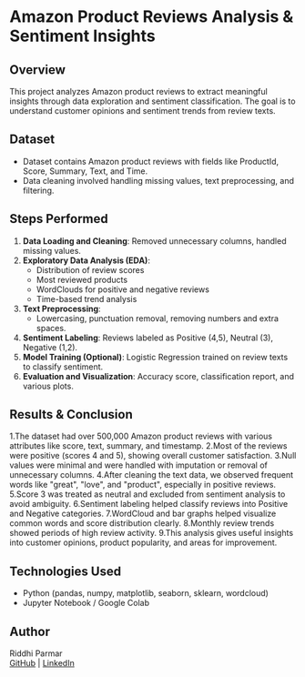 # Amazon Product Reviews Analysis & Sentiment Insights

## Overview
This project analyzes Amazon product reviews to extract meaningful insights through data exploration and sentiment classification. The goal is to understand customer opinions and sentiment trends from review texts.

## Dataset
- Dataset contains Amazon product reviews with fields like ProductId, Score, Summary, Text, and Time.
- Data cleaning involved handling missing values, text preprocessing, and filtering.

## Steps Performed
1. **Data Loading and Cleaning**: Removed unnecessary columns, handled missing values.
2. **Exploratory Data Analysis (EDA)**:  
   - Distribution of review scores  
   - Most reviewed products  
   - WordClouds for positive and negative reviews  
   - Time-based trend analysis
3. **Text Preprocessing**:  
   - Lowercasing, punctuation removal, removing numbers and extra spaces.
4. **Sentiment Labeling**: Reviews labeled as Positive (4,5), Neutral (3), Negative (1,2).
5. **Model Training (Optional)**: Logistic Regression trained on review texts to classify sentiment.
6. **Evaluation and Visualization**: Accuracy score, classification report, and various plots.

## Results & Conclusion
1.The dataset had over 500,000 Amazon product reviews with various attributes like score, text, summary, and timestamp.
2.Most of the reviews were positive (scores 4 and 5), showing overall customer satisfaction.
3.Null values were minimal and were handled with imputation or removal of unnecessary columns.
4.After cleaning the text data, we observed frequent words like "great", "love", and "product", especially in positive reviews.
5.Score 3 was treated as neutral and excluded from sentiment analysis to avoid ambiguity.
6.Sentiment labeling helped classify reviews into Positive and Negative categories.
7.WordCloud and bar graphs helped visualize common words and score distribution clearly.
8.Monthly review trends showed periods of high review activity.
9.This analysis gives useful insights into customer opinions, product popularity, and areas for improvement.

## Technologies Used
- Python (pandas, numpy, matplotlib, seaborn, sklearn, wordcloud)
- Jupyter Notebook / Google Colab

## Author
Riddhi Parmar  
[GitHub](https://github.com/riddhiparmar2810) | [LinkedIn]([your-linkedin-profile-link](https://www.linkedin.com/in/riddhi-parmar-920b43251/))
